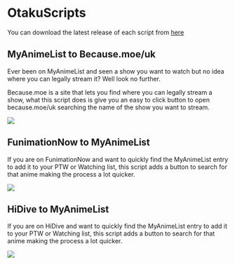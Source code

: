 # OtakuScripts

You can download the latest release of each script from [here](https://github.com/uptimeZERO/OtakuScripts/releases)

## MyAnimeList to Because.moe/uk

Ever been on MyAnimeList and seen a show you want to watch but no idea where you can legally stream it? Well look no further.

Because.moe is a site that lets you find where you can legally stream a show, what this script does is give you an easy to click button to open because.moe/uk searching the name of the show you want to stream.

![](https://i.imgur.com/fp6lPMK.gif)


## FunimationNow to MyAnimeList

If you are on FunimationNow and want to quickly find the MyAnimeList entry to add it to your PTW or Watching list, this script adds a button to search for that anime making the process a lot quicker.

![](https://i.imgur.com/TTY0cfd.png)

## HiDive to MyAnimeList

If you are on HiDive and want to quickly find the MyAnimeList entry to add it to your PTW or Watching list, this script adds a button to search for that anime making the process a lot quicker.

![](https://i.imgur.com/R2caDEl.png)